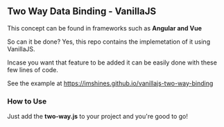 ## Two Way Data Binding - VanillaJS

This concept can be found in frameworks such as **Angular and Vue**

So can it be done?
    Yes, this repo contains the implemetation of it using VanillaJS.

Incase you want that feature to be added it can be easily done with these few lines of code.

See the example at https://imshines.github.io/vanillajs-two-way-binding

### How to Use

Just add the **two-way.js** to your project and you're good to go!